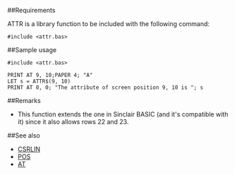 ##Requirements

ATTR is a library function to be included with the following command:


```
#include <attr.bas>
```

##Sample usage

```
#include <attr.bas>

PRINT AT 9, 10;PAPER 4; "A"
LET s = ATTR$(9, 10)
PRINT AT 0, 0; "The attribute of screen position 9, 10 is "; s
```

##Remarks

* This function extends the one in Sinclair BASIC (and it's compatible with it) since it also allows rows 22 and 23.



##See also

* [ CSRLIN ](csrlin_.md)
* [ POS](pos_.md)
* [ AT ](at_.md)
